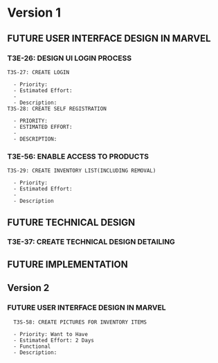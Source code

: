 # Version 1

## FUTURE USER INTERFACE DESIGN IN MARVEL
  ### T3E-26: DESIGN UI LOGIN PROCESS
    T3S-27: CREATE LOGIN
    
      - Priority: 
      - Estimated Effort:
      - 
      - Description: 
    T3S-28: CREATE SELF REGISTRATION

      - PRIORITY: 
      - ESTIMATED EFFORT:
      - 
      - DESCRIPTION: 
 ### T3E-56: ENABLE ACCESS TO PRODUCTS
    T3S-29: CREATE INVENTORY LIST(INCLUDING REMOVAL)     
      
      - Priority:
      - Estimated Effort:
      - 
      - Description
## FUTURE TECHNICAL DESIGN
### T3E-37: CREATE TECHNICAL DESIGN DETAILING

## FUTURE IMPLEMENTATION

## Version 2
  ### FUTURE USER INTERFACE DESIGN IN MARVEL
      T3S-58: CREATE PICTURES FOR INVENTORY ITEMS

      - Priority: Want to Have
      - Estimated Effort: 2 Days
      - Functional
      - Description: 
      
